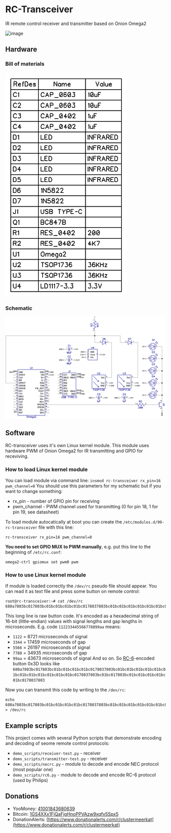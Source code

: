 # RC-Transceiver
IR remote control receiver and transmitter based on Onion Omega2

![image](https://user-images.githubusercontent.com/4236181/162630080-509640bc-b694-4214-8539-e739509308c4.png)

## Hardware

### Bill of materials
![BoM](hardware/bom.png)

### Schematic

![Schematic](hardware/schematic.png)

## Software

RC-transceiver uses it's own Linux kernel module. This module uses hardware PWM of Onion Omega2 for IR transmitting and GPIO for receviving.

### How to load Linux kernel module

You can load module via command line:
`insmod rc-transceiver rx_pin=16 pwm_channel=0`
You should use this parameters for my schematic but if you want to change something:
* rx_pin - number of GPIO pin for receiving
* pwm_channel - PWM channel used for transmitting (0 for pin 18, 1 for pin 19, see datasheet)

To load module autocatically at boot you can create the `/etc/modules.d/99-rc-transceiver` file  with this line:
```
rc-transceiver rx_pin=16 pwm_channel=0
```
**You need to set GPIO MUX to PWM manually**, e.g. put this line to the beginning of `/etc/rc.conf`:
```
omega2-ctrl gpiomux set pwm0 pwm
```

### How to use Linux kernel module
If module is loaded correctly the `/dev/rc` pseudo file should appear. You can read it as text file and press some button on remote control:
```
root@rc-transceiver:~# cat /dev/rc
680a7803bc017803bc01bc01bc01bc01bc0178037803bc01bc01bc01bc01bc01bc01bc01bc01bc01bc01bc01bc01bc0178037803bc01bc017803bc01bc01bc01bc01bc01bc0178037803
```
This long line is raw button code. It's encoded as a hexadecimal string of 16-bit (little-endian) values with signal lengths and gap lengths in microseconds. E.g. code `112233445566778899aa` means:
* `1122` = 8721 microseconds of signal
* `3344` = 17459 microseconds of gap
* `5566` = 26197 microseconds of signal
* `7788` = 34935 microseconds of gap
* `99aa` = 43673 microseconds of signal
And so on.
So [RC-6](https://www.sbprojects.net/knowledge/ir/rc6.php)-encoded button 0x3D looks like `680a7803bc017803bc01bc01bc01bc01bc0178037803bc01bc01bc01bc01bc01bc01bc01bc01bc01bc01bc01bc01bc0178037803bc01bc017803bc01bc01bc01bc01bc01bc0178037803`

Now you can transmit this code by writing to the `/dev/rc`:
```
echo 680a7803bc017803bc01bc01bc01bc01bc0178037803bc01bc01bc01bc01bc01bc01bc01bc01bc01bc01bc01bc01bc0178037803bc01bc017803bc01bc01bc01bc01bc01bc0178037803 > /dev/rc
```

## Example scripts
This project comes with several Python scripts that demonstrate encoding and decoding of seome remote control protocols:
* `demo_scripts/receiver-test.py` - receiver
* `demo_scripts/transmitter-test.py` - receiver
* `demo_scripts/necrc.py` - module to decode and encode NEC protocol (most popular one)
* `demo_scripts/rc6.py` - module to decode and encode RC-6 protocol (used by Philips)

## Donations

* YooMoney: [41001843680639](https://yoomoney.ru/transfer/quickpay?requestId=343838343938323238305f64633138343335353537313930333165656235636336346136363334373439303432636264356532)
* Bitcoin: [1GS4XXx1FjQaFjgHnoPPVAzw9xqfv5Spx5](https://btc.clusterrr.com/)
* DonationAlerts: [https://www.donationalerts.com/r/clustermeerkat](https://www.donationalerts.com/r/clustermeerkat)
